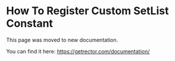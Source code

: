 # How To Register Custom SetList Constant

This page was moved to new documentation.

You can find it here: https://getrector.com/documentation/
